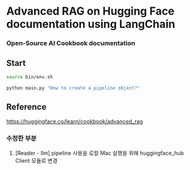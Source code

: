 # Advanced RAG on Hugging Face documentation using LangChain
###  Open-Source AI Cookbook documentation

## Start

```bash
source bin/env.sh
```

```bash
python main.py "How to create a pipeline object?"
```

## Reference
https://huggingface.co/learn/cookbook/advanced_rag

### 수정한 부분
1. [Reader - llm] pipeline 사용을 로컬 Mac 실행을 위해 huggingface_hub Client 모듈로 변경
